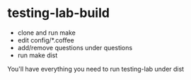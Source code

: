 testing-lab-build
=================

 * clone and run make
 * edit config/*.coffee
 * add/remove questions under questions
 * run make dist

You'll have everything you need to run testing-lab under dist
